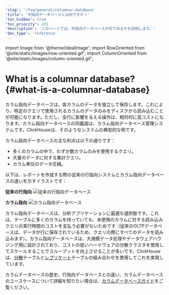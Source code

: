 ```yaml
---
'slug': '/faq/general/columnar-database'
'title': '列指向データベースとは何ですか？'
'toc_hidden': true
'toc_priority': 101
'description': 'このページでは、列指向データベースが何であるかを説明します。'
'doc_type': 'reference'
---
```


import Image from '@theme/IdealImage';
import RowOriented from '@site/static/images/row-oriented.gif';
import ColumnOriented from '@site/static/images/column-oriented.gif';


# What is a columnar database? {#what-is-a-columnar-database}

カラム指向データベースは、各カラムのデータを独立して保存します。これにより、特定のクエリで使用されるカラムのデータのみをディスクから読み込むことが可能になります。ただし、全行に影響を与える操作は、相対的に高コストになります。カラム指向データベースの同義語は、カラム指向データベース管理システムです。ClickHouseは、そのようなシステムの典型的な例です。

カラム指向データベースの主な利点は以下の通りです：

- 多くのカラムの中で、わずか数カラムのみを使用するクエリ。
- 大量のデータに対する集計クエリ。
- カラム単位のデータ圧縮。

以下は、レポートを作成する際の従来の行指向システムとカラム指向データベースの違いを示すイラストです：

**従来の行指向**
<Image img={RowOriented} alt="従来の行指向データベース" size="md" border />

**カラム指向**
<Image img={ColumnOriented} alt="カラム指向データベース" size="md" border />

カラム指向データベースは、分析アプリケーションに最適な選択肢です。これは、テーブルに多くのカラムを持っていても、未使用のカラムに対する読み込みクエリの実行時間のコストを支払う必要がないためです（従来のOLTPデータベースは、データが行に保存されているため、クエリの際にすべてのデータを読み込みます）。カラム指向データベースは、大規模データ処理やデータウェアハウジング用に設計されており、コストの低いハードウェアの分散クラスタを使用してスケールすることでスループットを向上させることが多いです。ClickHouseは、[分散](../../engines/table-engines/special/distributed.md)テーブルと[レプリケート](../../engines/table-engines/mergetree-family/replication.md)テーブルの組み合わせを使用してこれを実現しています。

カラムデータベースの歴史、行指向データベースとの違い、カラムデータベースのユースケースについて詳細を知りたい場合は、[カラムデータベースガイド](https://clickhouse.com/engineering-resources/what-is-columnar-database)をご覧ください。
